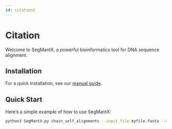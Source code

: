 ```yaml
---
id: citation2
---
```


# Citation

Welcome to SegMantX, a powerful bioinformatics tool for DNA sequence alignment.

## Installation

For a quick installation, see our [manual guide](manual.md).

## Quick Start

Here’s a simple example of how to use SegMantX:

```bash
python3 SegMantX.py chain_self_alignments --input_file myfile.fasta --output_file result.txt

